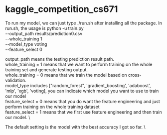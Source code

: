 # kaggle_competition_cs671

To run my model, we can just type ./run.sh after installing all the package.
In run.sh, the usage is 
python -u train.py \
    --output_path results/prediction0.csv  \
    --whole_training 1 \
    --model_type voting \
    --feature_select 0

output_path means the testing prediction result path. \
whole_training = 1 means that we want to perform training on the whole training set and generate testing output. \
whole_training = 0 means that we train the model based on cross-validation. \
model_type includes ["random_forest", 'gradient_boosting', 'adaboost', 'mlp', 'xgb', 'voting], you can indicate which model you want to use to train our model \
feature_select = 0 means that you do want the feature engineering and just perform training on the whole training dataset \
feature_select = 1 means that we first use feature engineering and then train our model. \

The default setting is the model with the best accuracy I got so far. \
